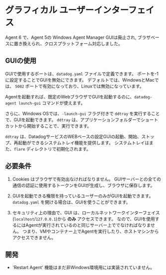 # グラフィカル ユーザーインターフェイス

Agent 6 で、Agent 5の Windows Agent Manager GUIは廃止され, ブラザベースに置き換えられ、クロスプラットフォーム対応しました。

## GUIの使用

GUIで使用するポートは、`datadog.yaml` ファイルで定義できます。
ポートを-1に設定することでGUIを無効にできます。
デフォルトでは、WindowsとMacでは、 `5002` ポートで有効になっており、Linuxでは無効になっています。

Agentを起動すれば、既定のWebブラウザでGUIを起動するのに、`datadog-agent launch-gui` コマンドが使えます。

さらに、Windows OSでは、`-launch-gui` フラグ付きで `ddtray` を実行することで、GUIを起動できます。
`ddtray` は、アプリケーションフォルダーでショートカットから開始することで、実行できます。

`ddtray` は、DatadogサービスのWEBベースの設定GUIの起動、開始、ストップ、再起動ができるシステムトレイ機能を提供します。
システムトレイはまた、`flare` ディレクトリで初期化されます。

## 必要条件

1. Cookies はブラウザで有効出なければなりません。
GUIサーバーとの全ての通信の認証に使用するトークンをGUIが生成し、ブラウザに保存します。

2. GUIを起動できる権限を持っているユーザーのみがGUIを起動できます。
 `datadog.yaml` を開ける場合は、GUIを使うことができます。

3. セキュリティ上の理由で、GUI は、ローカルネットワークインターフェイス (```localhost```/```127.0.0.1```)から **のみ** アクセスできます。
なので、GUIを使用するにはAgentが実行されているのと同じサーバー上ででなければなりません。
つまり、VMやコンテナー上でAgentを実行したり、ホストマシンからアクセスできません。

## 開発
- 'Restart Agent' 機能はまだ非Windows環境用には実装されていません。

